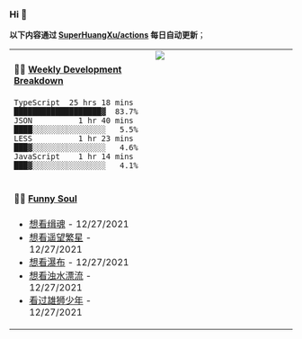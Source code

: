
### Hi 👋

**以下内容通过 <a href="https://github.com/SuperHuangXu/SuperHuangXu/actions" target="_blank">SuperHuangXu/actions</a> 每日自动更新**；

<table width="800px">
<tr>
<td valign="top" width="50%">

#### 🏊‍♂️ <a href="https://gist.github.com/SuperHuangXu/d3e32e70ad1d22b5a3c5e8fc3c67dcc5" target="_blank">Weekly Development Breakdown</a>

```text
TypeScript  25 hrs 18 mins  ███████████████████▓  83.7%
JSON          1 hr 40 mins  ████░░░░░░░░░░░░░░░░   5.5%
LESS          1 hr 23 mins  ███▓░░░░░░░░░░░░░░░░   4.6%
JavaScript    1 hr 14 mins  ███▓░░░░░░░░░░░░░░░░   4.1%
```

</td>
<td valign="top" width="50%">
<a href="https://github.com/SuperHuangXu">
  <img align="center" src="https://github-readme-stats.vercel.app/api/top-langs/?username=SuperHuangXu&layout=compact&theme=radical" />
</a>
</td>
</tr>
<tr>
<td valign="top" width="50%">

#### 🤾‍♂️ <a href="https://www.douban.com/people/135404786/" target="_blank">Funny Soul</a>

* <a href='http://movie.douban.com/subject/34962956/' target='_blank'>想看缉魂</a> - 12/27/2021
* <a href='http://movie.douban.com/subject/34869004/' target='_blank'>想看遥望繁星</a> - 12/27/2021
* <a href='http://movie.douban.com/subject/35242938/' target='_blank'>想看瀑布</a> - 12/27/2021
* <a href='http://movie.douban.com/subject/30359468/' target='_blank'>想看浊水漂流</a> - 12/27/2021
* <a href='http://movie.douban.com/subject/35144311/' target='_blank'>看过雄狮少年</a> - 12/27/2021

</td>
</tr>
</table>
